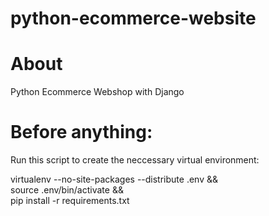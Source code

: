 # python-ecommerce-website
# About
Python Ecommerce Webshop with Django

# Before anything:

Run this script to create the neccessary virtual environment: 

virtualenv --no-site-packages --distribute .env &&\
    source .env/bin/activate &&\
    pip install -r requirements.txt


